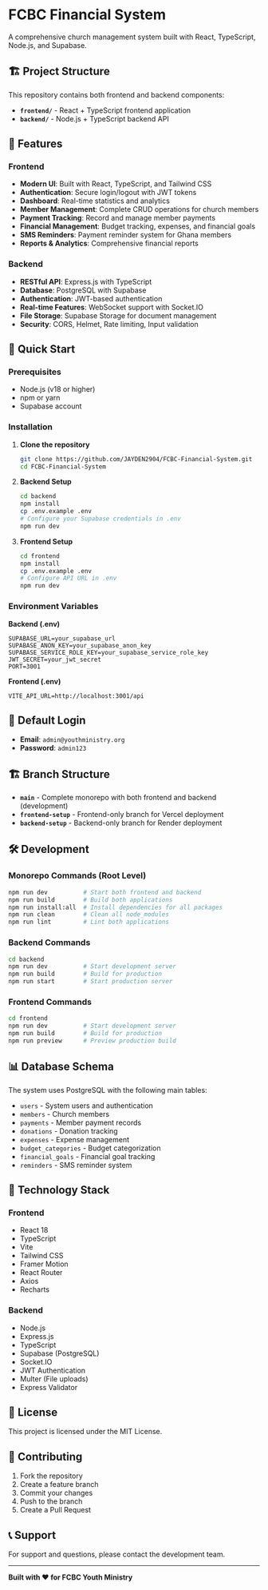 # FCBC Financial System

A comprehensive church management system built with React, TypeScript, Node.js, and Supabase.

## 🏗️ Project Structure

This repository contains both frontend and backend components:

- **`frontend/`** - React + TypeScript frontend application
- **`backend/`** - Node.js + TypeScript backend API

## 🌟 Features

### Frontend
- **Modern UI**: Built with React, TypeScript, and Tailwind CSS
- **Authentication**: Secure login/logout with JWT tokens
- **Dashboard**: Real-time statistics and analytics
- **Member Management**: Complete CRUD operations for church members
- **Payment Tracking**: Record and manage member payments
- **Financial Management**: Budget tracking, expenses, and financial goals
- **SMS Reminders**: Payment reminder system for Ghana members
- **Reports & Analytics**: Comprehensive financial reports

### Backend
- **RESTful API**: Express.js with TypeScript
- **Database**: PostgreSQL with Supabase
- **Authentication**: JWT-based authentication
- **Real-time Features**: WebSocket support with Socket.IO
- **File Storage**: Supabase Storage for document management
- **Security**: CORS, Helmet, Rate limiting, Input validation

## 🚀 Quick Start

### Prerequisites
- Node.js (v18 or higher)
- npm or yarn
- Supabase account

### Installation

1. **Clone the repository**
   ```bash
   git clone https://github.com/JAYDEN2904/FCBC-Financial-System.git
   cd FCBC-Financial-System
   ```

2. **Backend Setup**
   ```bash
   cd backend
   npm install
   cp .env.example .env
   # Configure your Supabase credentials in .env
   npm run dev
   ```

3. **Frontend Setup**
   ```bash
   cd frontend
   npm install
   cp .env.example .env
   # Configure API URL in .env
   npm run dev
   ```

### Environment Variables

**Backend (.env)**
```env
SUPABASE_URL=your_supabase_url
SUPABASE_ANON_KEY=your_supabase_anon_key
SUPABASE_SERVICE_ROLE_KEY=your_supabase_service_role_key
JWT_SECRET=your_jwt_secret
PORT=3001
```

**Frontend (.env)**
```env
VITE_API_URL=http://localhost:3001/api
```

## 📱 Default Login

- **Email**: `admin@youthministry.org`
- **Password**: `admin123`

## 🏗️ Branch Structure

- **`main`** - Complete monorepo with both frontend and backend (development)
- **`frontend-setup`** - Frontend-only branch for Vercel deployment
- **`backend-setup`** - Backend-only branch for Render deployment

## 🛠️ Development

### Monorepo Commands (Root Level)
```bash
npm run dev          # Start both frontend and backend
npm run build        # Build both applications
npm run install:all  # Install dependencies for all packages
npm run clean        # Clean all node_modules
npm run lint         # Lint both applications
```

### Backend Commands
```bash
cd backend
npm run dev          # Start development server
npm run build        # Build for production
npm run start        # Start production server
```

### Frontend Commands
```bash
cd frontend
npm run dev          # Start development server
npm run build        # Build for production
npm run preview      # Preview production build
```

## 📊 Database Schema

The system uses PostgreSQL with the following main tables:
- `users` - System users and authentication
- `members` - Church members
- `payments` - Member payment records
- `donations` - Donation tracking
- `expenses` - Expense management
- `budget_categories` - Budget categorization
- `financial_goals` - Financial goal tracking
- `reminders` - SMS reminder system

## 🔧 Technology Stack

### Frontend
- React 18
- TypeScript
- Vite
- Tailwind CSS
- Framer Motion
- React Router
- Axios
- Recharts

### Backend
- Node.js
- Express.js
- TypeScript
- Supabase (PostgreSQL)
- Socket.IO
- JWT Authentication
- Multer (File uploads)
- Express Validator

## 📄 License

This project is licensed under the MIT License.

## 🤝 Contributing

1. Fork the repository
2. Create a feature branch
3. Commit your changes
4. Push to the branch
5. Create a Pull Request

## 📞 Support

For support and questions, please contact the development team.

---

**Built with ❤️ for FCBC Youth Ministry**
